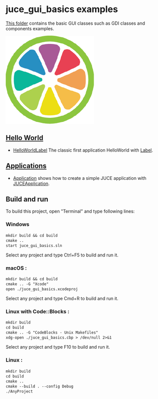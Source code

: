 # juce_gui_basics examples

[This folder](.) contains the basic GUI classes such as GDI classes and components examples.

[![JUCE](../docs/Pictures/JUCE.png)](https://www.juce.com)

## [Hello World](HelloWorlds/README.md)

* [HelloWorldLabel](HelloWorlds/HelloWorldLabel/README.md) The classic first application HelloWorld with [Label](https://docs.juce.com/master/classLabel.html).

## [Applications](Applications/README.md)

* [Application](Applications/Application/README.md) shows how to create a simple JUCE application with [JUCEApplication](https://docs.juce.com/master/classJUCEApplication.html).

## Build and run

To build this project, open "Terminal" and type following lines:

### Windows
``` shell
mkdir build && cd build
cmake ..
start juce_gui_basics.sln
```

Select any project and type Ctrl+F5 to build and run it.

### macOS :

``` shell
mkdir build && cd build
cmake .. -G "Xcode"
open ./juce_gui_basics.xcodeproj
```

Select any project and type Cmd+R to build and run it.

### Linux with Code::Blocks :

``` shell
mkdir build
cd build
cmake .. -G "CodeBlocks - Unix Makefiles"
xdg-open ./juce_gui_basics.cbp > /dev/null 2>&1
```

Select any project and type F10 to build and run it.

### Linux :

``` shell
mkdir build
cd build
cmake ..
cmake --build . --config Debug
./AnyProject
```
